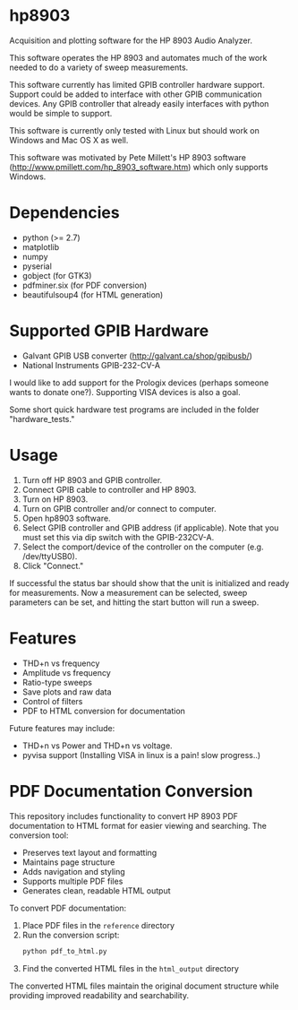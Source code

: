 hp8903
======

Acquisition and plotting software for the HP 8903 Audio Analyzer.

This software operates the HP 8903 and automates much of the work
needed to do a variety of sweep measurements.

This software currently has limited GPIB controller hardware
support. Support could be added to interface with other GPIB
communication devices. Any GPIB controller that already easily
interfaces with python would be simple to support.

This software is currently only tested with Linux but should work on
Windows and Mac OS X as well.

This software was motivated by Pete Millett's HP 8903 software
(http://www.pmillett.com/hp_8903_software.htm) which only supports
Windows. 

Dependencies
=====

* python (>= 2.7)
* matplotlib
* numpy
* pyserial
* gobject (for GTK3)
* pdfminer.six (for PDF conversion)
* beautifulsoup4 (for HTML generation)

Supported GPIB Hardware
=====

* Galvant GPIB USB converter (http://galvant.ca/shop/gpibusb/)
* National Instruments GPIB-232-CV-A

I would like to add support for the Prologix devices (perhaps someone
wants to donate one?). Supporting VISA devices is also a goal.

Some short quick hardware test programs are included in the folder
"hardware_tests."

Usage
=====

1. Turn off HP 8903 and GPIB controller.
2. Connect GPIB cable to controller and HP 8903.
3. Turn on HP 8903.
4. Turn on GPIB controller and/or connect to computer.
5. Open hp8903 software.
6. Select GPIB controller and GPIB address (if applicable). Note that
you must set this via dip switch with the GPIB-232CV-A.
7. Select the comport/device of the controller on the computer
(e.g. /dev/ttyUSB0).
8. Click "Connect."

If successful the status bar should show that the unit is initialized
and ready for measurements. Now a measurement can be selected, sweep
parameters can be set, and hitting the start button will run a sweep.

Features
=====

* THD+n vs frequency
* Amplitude vs frequency
* Ratio-type sweeps
* Save plots and raw data
* Control of filters
* PDF to HTML conversion for documentation

Future features may include: 

* THD+n vs Power and THD+n vs voltage.
* pyvisa support (Installing VISA in linux is a pain! slow progress..)

PDF Documentation Conversion
=====

This repository includes functionality to convert HP 8903 PDF documentation to HTML format for easier viewing and searching. The conversion tool:

* Preserves text layout and formatting
* Maintains page structure
* Adds navigation and styling
* Supports multiple PDF files
* Generates clean, readable HTML output

To convert PDF documentation:

1. Place PDF files in the `reference` directory
2. Run the conversion script:
   ```bash
   python pdf_to_html.py
   ```
3. Find the converted HTML files in the `html_output` directory

The converted HTML files maintain the original document structure while providing improved readability and searchability.


